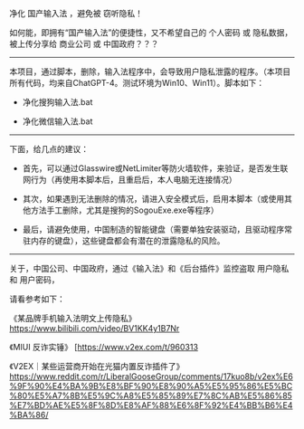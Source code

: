 
净化 国产输入法 ，避免被 窃听隐私！


如何能，即拥有“国产输入法”的便捷性，又不希望自己的 个人密码 或 隐私数据，被上传分享给 商业公司 或 中国政府？？？  

---------------------------------------------------

本项目，通过脚本，删除，输入法程序中，会导致用户隐私泄露的程序。（本项目所有代码，均来自ChatGPT-4。测试环境为Win10、Win11）。脚本如下：

* 净化搜狗输入法.bat
  
* 净化微信输入法.bat

---------------------------------------------------

下面，给几点的建议：

* 首先，可以通过Glasswire或NetLimiter等防火墙软件，来验证，是否发生联网行为（再使用本脚本后，且重启后，本人电脑无连接情况）

* 其次，如果遇到无法删除的情况，请进入安全模式后，启用本脚本（或使用其他方法手工删除，尤其是搜狗的SogouExe.exe等程序）

* 最后，请避免使用，中国制造的智能键盘（需要单独安装驱动，且驱动程序常驻内存的键盘），这些键盘都会有潜在的泄露隐私的风险。

---------------------------------------------------

关于，中国公司、中国政府，通过《输入法》和《后台插件》监控盗取 用户隐私 和 用户密码，

请看参考如下：

《某品牌手机输入法明文上传隐私》
https://www.bilibili.com/video/BV1KK4y1B7Nr

《MIUI 反诈实锤》
[https://www.v2ex.com/t/960313

《V2EX｜某些运营商开始在光猫内置反诈插件了》
https://www.reddit.com/r/LiberalGooseGroup/comments/17kuo8b/v2ex%E6%9F%90%E4%BA%9B%E8%BF%90%E8%90%A5%E5%95%86%E5%BC%80%E5%A7%8B%E5%9C%A8%E5%85%89%E7%8C%AB%E5%86%85%E7%BD%AE%E5%8F%8D%E8%AF%88%E6%8F%92%E4%BB%B6%E4%BA%86/

